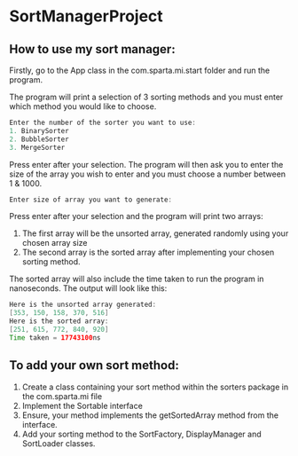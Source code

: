 # SortManagerProject

## How to use my sort manager:

Firstly, go to the App class in the com.sparta.mi.start folder and run the program.

The program will print a selection of 3 sorting methods and you must enter which method you would like to choose.
```java
Enter the number of the sorter you want to use:
1. BinarySorter
2. BubbleSorter
3. MergeSorter
```

Press enter after your selection.
The program will then ask you to enter the size of the array you wish to enter and you must choose a number between 1 & 1000.
```java
Enter size of array you want to generate:
```

Press enter after your selection and the program will print two arrays:
1. The first array will be the unsorted array, generated randomly using your chosen array size
2. The second array is the sorted array after implementing your chosen sorting method.

The sorted array will also include the time taken to run the program in nanoseconds.
The output will look like this:
```java
Here is the unsorted array generated:
[353, 150, 158, 370, 516]
Here is the sorted array:
[251, 615, 772, 840, 920]
Time taken = 17743100ns
```

## To add your own sort method:
1. Create a class containing your sort method within the sorters package in the com.sparta.mi file
2. Implement the Sortable interface
3. Ensure, your method implements the getSortedArray method from the interface.
4. Add your sorting method to the SortFactory, DisplayManager and SortLoader classes.
